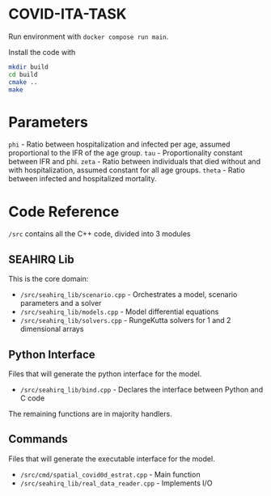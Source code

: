 # COVID-ITA-TASK

Run environment with `docker compose run main`.

Install the code with 

```bash
mkdir build
cd build
cmake ..
make
```


# Parameters

`phi` - Ratio between hospitalization and infected per age, assumed proportional to the IFR of the age group.
`tau` - Proportionality constant between IFR and phi.
`zeta` - Ratio between individuals that died without and with hospitalization, assumed constant for all age groups.
`theta` - Ratio between infected and hospitalized mortality. 

# Code Reference

`/src` contains all the C++ code, divided into 3 modules

## SEAHIRQ Lib

This is the core domain:

- `/src/seahirq_lib/scenario.cpp` - Orchestrates a model, scenario parameters and a solver 
- `/src/seahirq_lib/models.cpp` - Model differential equations
- `/src/seahirq_lib/solvers.cpp` - RungeKutta solvers for 1 and 2 dimensional arrays

## Python Interface

Files that will generate the python interface for the model.

- `/src/seahirq_lib/bind.cpp` - Declares the interface between Python and C code

The remaining functions are in majority handlers.

## Commands

Files that will generate the executable interface for the model.

- `/src/cmd/spatial_covid0d_estrat.cpp` - Main function
- `/src/seahirq_lib/real_data_reader.cpp` - Implements I/O
